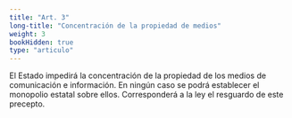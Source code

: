 ```yaml
---
title: "Art. 3"
long-title: "Concentración de la propiedad de medios"
weight: 3
bookHidden: true
type: "articulo"
---
```

El Estado impedirá la concentración de la propiedad de los medios de comunicación e información. En ningún caso se podrá establecer el monopolio estatal sobre ellos. Corresponderá a la ley el resguardo de este precepto.

